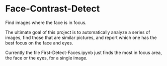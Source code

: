 # Face-Contrast-Detect
Find images where the face is in focus.

The ultimate goal of this project is to automatically analyze a series of images, find those that are similar pictures, and report which one has the best focus on the face and eyes.  

Currently the file First-Detect-Faces.ipynb just finds the most in focus area, the face or the eyes, for a single image.
